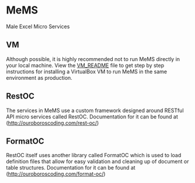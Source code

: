 # MeMS
Male Excel Micro Services

## VM
Although possible, it is highly recommended not to run MeMS directly in your
local machine. View the [VM_README](VM_README.md) file to get step by step
instructions for installing a VirtualBox VM to run MeMS in the same environment
as production.

## RestOC
The services in MeMS use a custom framework designed around RESTful API micro
services called RestOC. Documentation for it can be found at (http://ouroboroscoding.com/rest-oc/)

## FormatOC
RestOC itself uses another library called FormatOC which is used to load
definition files that allow for easy validation and cleaning up of document or
table structures. Documentation for it can be found at (http://ouroboroscoding.com/format-oc/)

